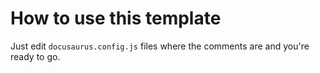 # How to use this template

Just edit `docusaurus.config.js` files where the comments are and you're ready to go.
